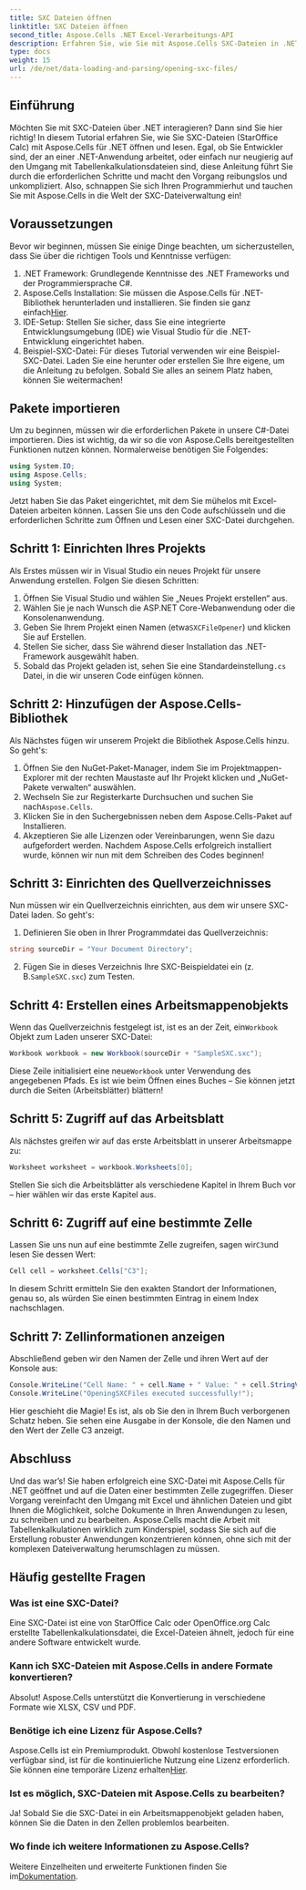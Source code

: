```yaml
---
title: SXC Dateien öffnen
linktitle: SXC Dateien öffnen
second_title: Aspose.Cells .NET Excel-Verarbeitungs-API
description: Erfahren Sie, wie Sie mit Aspose.Cells SXC-Dateien in .NET effizient öffnen und bearbeiten. Ein Schritt-für-Schritt-Tutorial mit Codebeispielen.
type: docs
weight: 15
url: /de/net/data-loading-and-parsing/opening-sxc-files/
---
```

## Einführung
Möchten Sie mit SXC-Dateien über .NET interagieren? Dann sind Sie hier richtig! In diesem Tutorial erfahren Sie, wie Sie SXC-Dateien (StarOffice Calc) mit Aspose.Cells für .NET öffnen und lesen. Egal, ob Sie Entwickler sind, der an einer .NET-Anwendung arbeitet, oder einfach nur neugierig auf den Umgang mit Tabellenkalkulationsdateien sind, diese Anleitung führt Sie durch die erforderlichen Schritte und macht den Vorgang reibungslos und unkompliziert. 
Also, schnappen Sie sich Ihren Programmierhut und tauchen Sie mit Aspose.Cells in die Welt der SXC-Dateiverwaltung ein!
## Voraussetzungen
Bevor wir beginnen, müssen Sie einige Dinge beachten, um sicherzustellen, dass Sie über die richtigen Tools und Kenntnisse verfügen:
1. .NET Framework: Grundlegende Kenntnisse des .NET Frameworks und der Programmiersprache C#.
2.  Aspose.Cells Installation: Sie müssen die Aspose.Cells für .NET-Bibliothek herunterladen und installieren. Sie finden sie ganz einfach[Hier](https://releases.aspose.com/cells/net/).
3. IDE-Setup: Stellen Sie sicher, dass Sie eine integrierte Entwicklungsumgebung (IDE) wie Visual Studio für die .NET-Entwicklung eingerichtet haben.
4. Beispiel-SXC-Datei: Für dieses Tutorial verwenden wir eine Beispiel-SXC-Datei. Laden Sie eine herunter oder erstellen Sie Ihre eigene, um die Anleitung zu befolgen.
Sobald Sie alles an seinem Platz haben, können Sie weitermachen!
## Pakete importieren
Um zu beginnen, müssen wir die erforderlichen Pakete in unsere C#-Datei importieren. Dies ist wichtig, da wir so die von Aspose.Cells bereitgestellten Funktionen nutzen können. Normalerweise benötigen Sie Folgendes:
```csharp
using System.IO;
using Aspose.Cells;
using System;
```
Jetzt haben Sie das Paket eingerichtet, mit dem Sie mühelos mit Excel-Dateien arbeiten können. Lassen Sie uns den Code aufschlüsseln und die erforderlichen Schritte zum Öffnen und Lesen einer SXC-Datei durchgehen.

## Schritt 1: Einrichten Ihres Projekts
Als Erstes müssen wir in Visual Studio ein neues Projekt für unsere Anwendung erstellen. Folgen Sie diesen Schritten:
1. Öffnen Sie Visual Studio und wählen Sie „Neues Projekt erstellen“ aus.
2. Wählen Sie je nach Wunsch die ASP.NET Core-Webanwendung oder die Konsolenanwendung.
3.  Geben Sie Ihrem Projekt einen Namen (etwa`SXCFileOpener`) und klicken Sie auf Erstellen.
4. Stellen Sie sicher, dass Sie während dieser Installation das .NET-Framework ausgewählt haben.
5.  Sobald das Projekt geladen ist, sehen Sie eine Standardeinstellung`.cs` Datei, in die wir unseren Code einfügen können.
## Schritt 2: Hinzufügen der Aspose.Cells-Bibliothek
Als Nächstes fügen wir unserem Projekt die Bibliothek Aspose.Cells hinzu. So geht's:
1. Öffnen Sie den NuGet-Paket-Manager, indem Sie im Projektmappen-Explorer mit der rechten Maustaste auf Ihr Projekt klicken und „NuGet-Pakete verwalten“ auswählen.
2.  Wechseln Sie zur Registerkarte Durchsuchen und suchen Sie nach`Aspose.Cells`.
3. Klicken Sie in den Suchergebnissen neben dem Aspose.Cells-Paket auf Installieren.
4. Akzeptieren Sie alle Lizenzen oder Vereinbarungen, wenn Sie dazu aufgefordert werden.
Nachdem Aspose.Cells erfolgreich installiert wurde, können wir nun mit dem Schreiben des Codes beginnen!
## Schritt 3: Einrichten des Quellverzeichnisses
Nun müssen wir ein Quellverzeichnis einrichten, aus dem wir unsere SXC-Datei laden. So geht's:
1. Definieren Sie oben in Ihrer Programmdatei das Quellverzeichnis:
```csharp
string sourceDir = "Your Document Directory";
```
2.  Fügen Sie in dieses Verzeichnis Ihre SXC-Beispieldatei ein (z. B.`SampleSXC.sxc`) zum Testen.
## Schritt 4: Erstellen eines Arbeitsmappenobjekts
 Wenn das Quellverzeichnis festgelegt ist, ist es an der Zeit, ein`Workbook` Objekt zum Laden unserer SXC-Datei:
```csharp
Workbook workbook = new Workbook(sourceDir + "SampleSXC.sxc");
```
 Diese Zeile initialisiert eine neue`Workbook` unter Verwendung des angegebenen Pfads. Es ist wie beim Öffnen eines Buches – Sie können jetzt durch die Seiten (Arbeitsblätter) blättern!
## Schritt 5: Zugriff auf das Arbeitsblatt
Als nächstes greifen wir auf das erste Arbeitsblatt in unserer Arbeitsmappe zu:
```csharp
Worksheet worksheet = workbook.Worksheets[0];
```
Stellen Sie sich die Arbeitsblätter als verschiedene Kapitel in Ihrem Buch vor – hier wählen wir das erste Kapitel aus.
## Schritt 6: Zugriff auf eine bestimmte Zelle
 Lassen Sie uns nun auf eine bestimmte Zelle zugreifen, sagen wir`C3`und lesen Sie dessen Wert:
```csharp
Cell cell = worksheet.Cells["C3"];
```
In diesem Schritt ermitteln Sie den exakten Standort der Informationen, genau so, als würden Sie einen bestimmten Eintrag in einem Index nachschlagen. 
## Schritt 7: Zellinformationen anzeigen
Abschließend geben wir den Namen der Zelle und ihren Wert auf der Konsole aus:
```csharp
Console.WriteLine("Cell Name: " + cell.Name + " Value: " + cell.StringValue);
Console.WriteLine("OpeningSXCFiles executed successfully!");
```
Hier geschieht die Magie! Es ist, als ob Sie den in Ihrem Buch verborgenen Schatz heben. Sie sehen eine Ausgabe in der Konsole, die den Namen und den Wert der Zelle C3 anzeigt.

## Abschluss
Und das war’s! Sie haben erfolgreich eine SXC-Datei mit Aspose.Cells für .NET geöffnet und auf die Daten einer bestimmten Zelle zugegriffen. Dieser Vorgang vereinfacht den Umgang mit Excel und ähnlichen Dateien und gibt Ihnen die Möglichkeit, solche Dokumente in Ihren Anwendungen zu lesen, zu schreiben und zu bearbeiten. 
Aspose.Cells macht die Arbeit mit Tabellenkalkulationen wirklich zum Kinderspiel, sodass Sie sich auf die Erstellung robuster Anwendungen konzentrieren können, ohne sich mit der komplexen Dateiverwaltung herumschlagen zu müssen.
## Häufig gestellte Fragen
### Was ist eine SXC-Datei?
Eine SXC-Datei ist eine von StarOffice Calc oder OpenOffice.org Calc erstellte Tabellenkalkulationsdatei, die Excel-Dateien ähnelt, jedoch für eine andere Software entwickelt wurde.
### Kann ich SXC-Dateien mit Aspose.Cells in andere Formate konvertieren?
Absolut! Aspose.Cells unterstützt die Konvertierung in verschiedene Formate wie XLSX, CSV und PDF.
### Benötige ich eine Lizenz für Aspose.Cells?
 Aspose.Cells ist ein Premiumprodukt. Obwohl kostenlose Testversionen verfügbar sind, ist für die kontinuierliche Nutzung eine Lizenz erforderlich. Sie können eine temporäre Lizenz erhalten[Hier](https://purchase.aspose.com/temporary-license/).
### Ist es möglich, SXC-Dateien mit Aspose.Cells zu bearbeiten?
Ja! Sobald Sie die SXC-Datei in ein Arbeitsmappenobjekt geladen haben, können Sie die Daten in den Zellen problemlos bearbeiten.
### Wo finde ich weitere Informationen zu Aspose.Cells?
 Weitere Einzelheiten und erweiterte Funktionen finden Sie im[Dokumentation](https://reference.aspose.com/cells/net/).